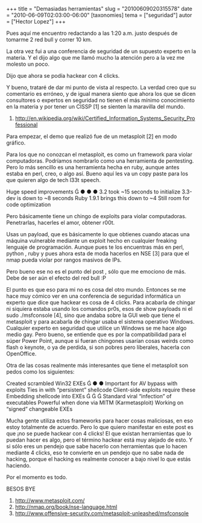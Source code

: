 +++
title = "Demasiadas herramientas"
slug = "20100609020315578"
date = "2010-06-09T02:03:00-06:00"
[taxonomies]
tema = ["seguridad"]
autor = ["Hector Lopez"]
+++

Pues aquí me encuentro redactando a las 1:20 a.m. justo después de
tomarme 2 red bull y correr 10 km.

La otra vez fui a una conferencia de seguridad de un supuesto experto en
la materia. Y el dijo algo que me llamó mucho la atención pero a la vez
me molesto un poco.

Dijo que ahora se podía hackear con 4 clicks.

Y bueno, trataré de dar mi punto de vista al respecto. La verdad creo
que su comentario es erróneo, y de igual manera siento que ahora los que
se dicen consultores o expertos en seguridad no tienen el más mínimo
conocimiento en la materia y por tener un CISSP \[1\] se sienten la
maravilla del mundo.

1. <a href="http://en.wikipedia.org/wiki/Certified_Information_Systems_Security_Professional">http://en.wikipedia.org/wiki/Certified_Information_Systems_Security_Professional</a>

<!-- more -->
Para empezar, el demo que realizó fue de un metasploit \[2\] en modo
gráfico.

Para los que no conozcan el metasploit, es como un framework para violar
computadoras. Podríamos nombrarlo como una herramienta de pentesting.
Pero lo más sencillo es una herramienta hecha en ruby, aunque antes
estaba en perl, creo, o algo así. Bueno aquí les va un copy paste para
los que quieren algo de tech l33t speech.

Huge speed improvements  ● ● ● 3.2 took \~15 seconds to initialize
3.3-dev is down to \~8 seconds Ruby 1.9.1 brings this down to \~4 Still
room for code optimization

Pero básicamente tiene un chingo de exploits para violar computadoras.
Penetrarlas, hacerles el amor, obtener r00t.

Usas un payload, que es básicamente lo que obtienes cuando atacas una
máquina vulnerable mediante un exploit hecho en cualquier freaking
lenguaje de programación. Aunque pues te los encuentras más en perl,
python , ruby y pues ahora esta de moda hacerlos en NSE \[3\] para que
el nmap pueda violar por rangos masivos de IPs.

Pero bueno ese no es el punto del post , sólo que me emociono de más.
Debe de ser aún el efecto del red bull :P

El punto es que eso para mi no es cosa del otro mundo. Entonces se me
hace muy cómico ver en una conferencia de seguridad informática un
experto que dice que hackear es cosa de 4 clicks. Para acabarla de
chingar ni siquiera estaba usando los comandos pr0s, esos de show
payloads ni el sudo ./msfconsole \[4\], sino que andaba sobre la GUI web
que tiene el metasploit y para acabarla de chingar usaba el sistema
operativo Windows. Cualquier experto en seguridad que utilice un Windows
se me hace algo medio gay. Pero bueno, se entiende que es por la
compatibilidad para el súper Power Point, aunque si fueran chingones
usarían cosas weirds como flash o keynote, o ya de perdida, si son
pobres pero liberales, hacerla con OpenOffice.

Otra de las cosas realmente más interesantes que tiene el metasploit son
pedos como los siguientes:

Created scrambled Win32 EXEs  ● ● Important for AV bypass with exploits
Ties in with “persistent” shellcode Client-side exploits require these
Embedding shellcode into EXEs    Standard viral “infection” of
executables Powerful when done via MITM (Karmetasploit) Working on
“signed” changeable EXEs

Mucha gente utiliza estos frameworks para hacer cosas maliciosas, en eso
estoy totalmente de acuerdo. Pero lo que quiero manifestar en este post
es que ¡no se puede hackear con 4 clicks! El que existan herramientas
que lo puedan hacer es algo, pero el término hackear está muy alejado de
esto. Y si sólo eres un pendejo que sabe hacerlo con herramientas que lo
hacen mediante 4 clicks, eso te convierte en un pendejo que no sabe nada
de hacking, porque el hacking es realmente conocer a bajo nivel lo que
estás haciendo.

Por el momento es todo.

BESOS BYE

1. <a href="http://www.metasploit.com/">http://www.metasploit.com/</a>
2. <a href="http://nmap.org/book/nse-language.html">http://nmap.org/book/nse-language.html</a>
3. <a href="http://www.offensive-security.com/metasploit-unleashed/msfconsole">http://www.offensive-security.com/metasploit-unleashed/msfconsole</a>
